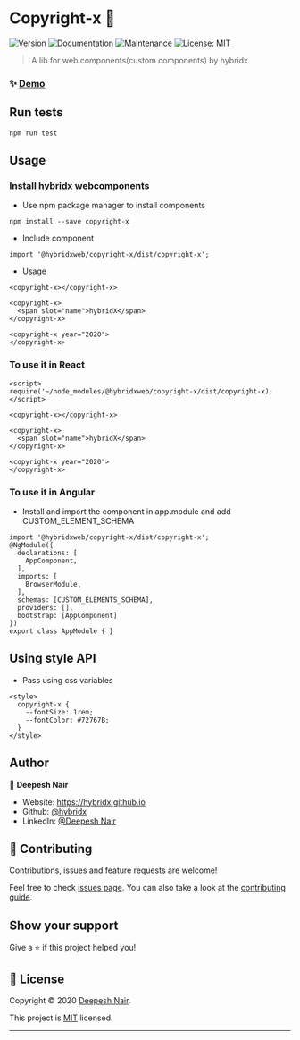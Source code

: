 # Copyright-x 👋
![Version](https://img.shields.io/badge/version-1.0.2-blue.svg?cacheSeconds=2592000)
[![Documentation](https://img.shields.io/badge/documentation-yes-brightgreen.svg)](https://github.com/hybridx/webcomponents#readme)
[![Maintenance](https://img.shields.io/badge/Maintained%3F-yes-green.svg)](https://github.com/hybridx/webcomponents/graphs/commit-activity)
[![License: MIT](https://img.shields.io/github/license/hybridx/webcomponents)](https://github.com/hybridx/webcomponents/blob/master/LICENSE)

> A lib for web components(custom components) by hybridx

### ✨ [Demo](https://hybridx.github.io/webcomponents)

## Run tests

```
npm run test
```
## Usage
### Install hybridx webcomponents
- Use npm package manager to install components
```
npm install --save copyright-x
```
- Include component
```
import '@hybridxweb/copyright-x/dist/copyright-x';
```
- Usage
```
<copyright-x></copyright-x>

<copyright-x>
  <span slot="name">hybridX</span>
</copyright-x>

<copyright-x year="2020">
</copyright-x>
```

### To use it in React
```
<script>
require('~/node_modules/@hybridxweb/copyright-x/dist/copyright-x);
</script>

<copyright-x></copyright-x>

<copyright-x>
  <span slot="name">hybridX</span>
</copyright-x>

<copyright-x year="2020">
</copyright-x>
```

### To use it in Angular
- Install and import the component in app.module and add CUSTOM_ELEMENT_SCHEMA
```
import '@hybridxweb/copyright-x/dist/copyright-x';
@NgModule({
  declarations: [
    AppComponent,
  ],
  imports: [
    BrowserModule,
  ],
  schemas: [CUSTOM_ELEMENTS_SCHEMA],
  providers: [],
  bootstrap: [AppComponent]
})
export class AppModule { }

```

## Using style API
- Pass using css variables 
```
<style>
  copyright-x {
    --fontSize: 1rem;
    --fontColor: #72767B;
  }
</style>
```

## Author

👤 **Deepesh Nair**

* Website: https://hybridx.github.io
* Github: [@hybridx](https://github.com/hybridx)
* LinkedIn: [@Deepesh Nair](https://linkedin.com/in/hybridx)

## 🤝 Contributing

Contributions, issues and feature requests are welcome!

Feel free to check [issues page](https://github.com/hybridx/webcomponents/issues). You can also take a look at the [contributing guide](https://github.com/hybridx/webcomponents/blob/master/CONTRIBUTING.md).

## Show your support

Give a ⭐️ if this project helped you!


## 📝 License

Copyright © 2020 [Deepesh Nair](https://github.com/hybridx).

This project is [MIT](https://github.com/hybridx/webcomponents/blob/master/LICENSE) licensed.

***

